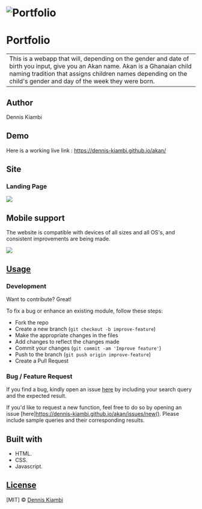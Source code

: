 # ![Portfolio](https://https://dennis-kiambi.github.io/portfolio/)
# Portfolio
<table>
<tr>
<td>
  This is a webapp that will, depending on the gender and date of birth you input, give you an Akan name.
  Akan is a Ghanaian child naming tradition that assigns children names depending on the child's gender and day of the week they were born.
</td>
</tr>
</table>

## Author
Dennis Kiambi

## Demo
Here is a working live link :  https://dennis-kiambi.github.io/akan/


## Site

### Landing Page

![](https://dennis-kiambi.github.io/akan/)

## Mobile support
The website is compatible with devices of all sizes and all OS's, and consistent improvements are being made.

![](https://dennis-kiambi.github.io/akan/)




## [Usage](https://dennis-kiambi.github.io/akan/) 

### Development
Want to contribute? Great!

To fix a bug or enhance an existing module, follow these steps:

- Fork the repo
- Create a new branch (`git checkout -b improve-feature`)
- Make the appropriate changes in the files
- Add changes to reflect the changes made
- Commit your changes (`git commit -am 'Improve feature'`)
- Push to the branch (`git push origin improve-feature`)
- Create a Pull Request 

### Bug / Feature Request

If you find a bug, kindly open an issue [here](https://dennis-kiambi.github.io/akan/) by including your search query and the expected result.

If you'd like to request a new function, feel free to do so by opening an issue [here]https://dennis-kiambi.github.io/akan/issues/new(). Please include sample queries and their corresponding results.


## Built with 

- HTML.
- CSS.
- Javascript.



## [License](https://dennis-kiambi.github.io/akan/LICENSE.md)

[MIT] © [Dennis Kiambi ](https://dennis-kiambi.github.io/akan/LICENSE.md)

